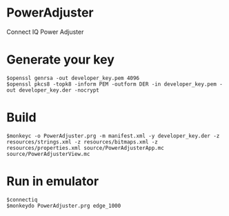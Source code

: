 # PowerAdjuster
Connect IQ Power Adjuster

# Generate your key
```
$openssl genrsa -out developer_key.pem 4096
$openssl pkcs8 -topk8 -inform PEM -outform DER -in developer_key.pem -out developer_key.der -nocrypt
```

# Build
```
$monkeyc -o PowerAdjuster.prg -m manifest.xml -y developer_key.der -z resources/strings.xml -z resources/bitmaps.xml -z resources/properties.xml source/PowerAdjusterApp.mc source/PowerAdjusterView.mc 
```

# Run in emulator
```
$connectiq
$monkeydo PowerAdjuster.prg edge_1000
```
